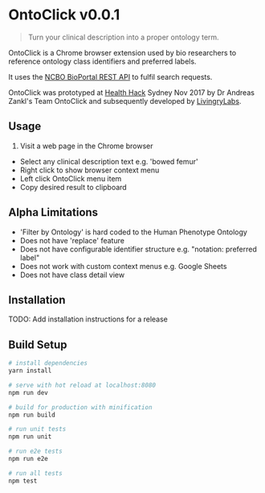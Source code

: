 # OntoClick v0.0.1

> Turn your clinical description into a proper ontology term.

OntoClick is a Chrome browser extension used by bio researchers to reference ontology class identifiers and preferred labels.

It uses the [NCBO BioPortal REST API](http://bioportal.bioontology.org/) to fulfil search requests.

OntoClick was prototyped at [Health Hack](https://www.healthhack.com.au/) Sydney Nov 2017 by Dr Andreas Zankl's Team OntoClick and subsequently developed by [LivingryLabs](https://www.livingrylabs.net/).

## Usage

1. Visit a web page in the Chrome browser
* Select any clinical description text e.g. 'bowed femur'
* Right click to show browser context menu
* Left click OntoClick menu item
* Copy desired result to clipboard

## Alpha Limitations

* 'Filter by Ontology' is hard coded to the Human Phenotype Ontology
* Does not have 'replace' feature
* Does not have configurable identifier structure e.g. "notation: preferred label"
* Does not work with custom context menus e.g. Google Sheets
* Does not have class detail view

## Installation

TODO: Add installation instructions for a release

## Build Setup

``` bash
# install dependencies
yarn install

# serve with hot reload at localhost:8080
npm run dev

# build for production with minification
npm run build

# run unit tests
npm run unit

# run e2e tests
npm run e2e

# run all tests
npm test
```
